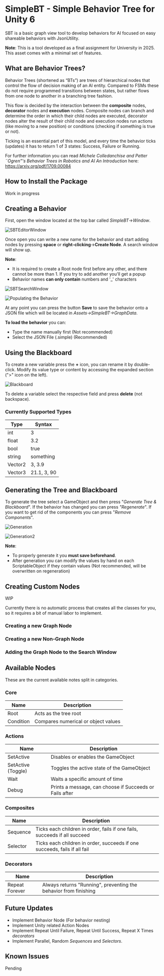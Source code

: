 
# SimpleBT - Simple Behavior Tree for Unity 6

SBT is a basic graph view tool to develop behaviors for AI focused on easy shareable behaviors with JsonUtility. 

**Note**: This is a tool developed as a final assignment for University in 2025. This asset comes with a minimal set of features.






## What are Behavior Trees?

Behavior Trees (shortened as “BTs”) are trees of hierarchical nodes that control the flow of decision making of an AI entity. Compared to FSMs these do not require programmed transitions between states, but rather flows from one node to another in a branching tree fashion.

This flow is decided by the interaction between the **composite** nodes, **decorator** nodes and **execution** nodes. Composite nodes can branch and determine the order in which their child nodes are executed, decorator nodes alter the result of their child node and execution nodes run actions (like moving to a new position) or conditions (checking if something is true or not).

Ticking is an essential part of this model, and every time the behavior ticks (updates) it has to return 1 of 3 states: Success, Failure or Running.

For further information you can read *Michele Colledanchise and Petter ¨Ogren"'s Behavior Trees in Robotics and AI An Introduction* here: https://arxiv.org/pdf/1709.00084
## How to Install the Package

Work in progress

## Creating a Behavior

First, open the window located at the top bar called *SimpleBT*->*Window*.

![SBTEditorWindow](https://i.imgur.com/yJLVfGu.png)

Once open you can write a new name for the behavior  and start adding nodes by pressing **space** or **right-clicking**->**Create Node**. A search window will show up.

**Note**: 
- It is required to create a Root node first before any other, and there cannot be more than 1. If you try to add another you'll get a popup
- Behavior names **can only contain** numbers and '_' characters

![SBTSearchWindow](https://i.imgur.com/bFJnXE5.png)

![Populating the Behavior](https://i.imgur.com/CADupkk.png)

At any point you can press the button **Save** to save the behavior onto a JSON file which will be located in *Assets->SimpleBT->GraphData*. 

**To load the behavior** you can:
- Type the name manually first (Not recommended)
- Select the JSON File (.simple) (Recommended)

## Using the Blackboard

To create a new variable press the **+** icon, you can rename it by double-click. Modify its value type or content by accessing the expanded section (">" icon on the left).

![Blackboard](https://i.imgur.com/ksfQtp8.png)

To delete a variable select the respective field and press **delete** (not backspace).

### Currently Supported Types

| Type  | Syntax |
| ------------- | ------------- |
| int  | 3  |
| float  | 3.2  |
| bool  | true  |
| string  | something |
| Vector2  | 3, 3.9  |
| Vector3  | 21.1, 3, 90  |

## Generating the Tree and Blackboard

To generate the tree select a GameObject and then press "*Generate Tree & Blackboard*". If the behavior has changed you can press *"Regenerate*".
If you want to get rid of the components you can press "*Remove Components*".

![Generation](https://i.imgur.com/lhvxWX6.png)

![Generation2](https://i.imgur.com/eX6drtf.png)

**Note**: 
- To properly generate it you **must save beforehand**.
- After generation you can modify the values by hand on each ScriptableObject if they contain values (Not recommended, will be overwritten on regeneration)

## Creating Custom Nodes

WIP

Currently there is no automatic process that creates all the classes for you, so it requires a bit of manual labor to implement.

### Creating a new Graph Node
### Creating a new Non-Graph Node
### Adding the Graph Node to the Search Window

## Available Nodes

These are the current available notes split in categories.

### Core
| Name  | Description |
| ------------- | ------------- |
| Root  | Acts as the tree root  |
| Condition  | Compares numerical or object values  |

### Actions
| Name  | Description |
| ------------- | ------------- |
| SetActive  | Disables or enables the GameObject |
| SetActive (Toggle)  | Toggles the active state of the GameObject  |
| Wait  | Waits a specific amount of time  |
| Debug  | Prints a message, can choose if Succeeds or Fails after  |

### Composites
| Name  | Description |
| ------------- | ------------- |
| Sequence  | Ticks each children in order, fails if one fails, succeeds if all succeed  |
| Selector  | Ticks each children in order, succeeds if one succeeds, fails if all fail  |

### Decorators
| Name  | Description |
| ------------- | ------------- |
| Repeat Forever  | Always returns "Running", preventing the behavior from finishing |

## Future Updates
- Implement Behavior Node (For behavior nesting)
- Implement Unity related Action Nodes
- Implement Repeat Until Failure, Repeat Until Success, Repeat X Times *decorators*
- Implement Parallel, Random *Sequences* and *Selectors*.
## Known Issues

Pending